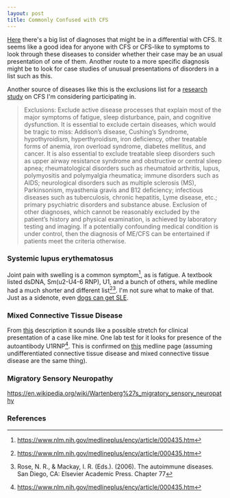 ```yaml
---
layout: post
title: Commonly Confused with CFS 
---
```


[Here](http://www.mayoclinic.org/diseases-conditions/mixed-connective-tissue-disease/basics/definition/CON-20026515?p=1) there's a big list of diagnoses that might be in a differential with CFS. It seems like a good idea for anyone with CFS or CFS-like to symptoms to look through these diseases to consider whether their case may be an usual presentation of one of them. Another route to a more specific diagnosis might be to look for case studies of unusual presentations of disorders in a list such as this. 

Another source of diseases like this is the exclusions list for a [research study](http://www.nova.edu/nim/study-of-me-cfs-in-men.html) on CFS I'm considering participating in.

> Exclusions:  Exclude active disease processes that explain most of the major symptoms of fatigue, sleep disturbance, pain, and cognitive dysfunction.  It is essential to exclude certain diseases, which would be  tragic  to  miss:  Addison’s  disease,  Cushing’s  Syndrome,  hypothyroidism,  hyperthyroidism,  iron deficiency, other treatable forms of anemia, iron overload syndrome, diabetes mellitus, and cancer.  It is also  essential  to  exclude  treatable  sleep  disorders  such  as  upper  airway  resistance  syndrome  and obstructive  or  central  sleep  apnea;  rheumatological  disorders  such  as  rheumatoid  arthritis,  lupus, polymyositis and polymyalgia rheumatica; immune disorders such as AIDS; neurological disorders such as multiple sclerosis (MS), Parkinsonism, myasthenia gravis and B12 deficiency; infectious diseases such as tuberculosis, chronic hepatitis, Lyme disease, etc.; primary psychiatric disorders and substance abuse. Exclusion of other diagnoses, which cannot be reasonably excluded by the patient’s history and physical examination, is achieved by laboratory testing and imaging. If a potentially confounding medical condition is under control, then the diagnosis of ME/CFS can be entertained if patients meet the criteria otherwise.

### Systemic lupus erythematosus
Joint pain with swelling is a common symptom[^medline], as is fatigue. A textbook listed dsDNA, Sm(u2-U4-6 RNP), U1, and a bunch of others, while medline had a much shorter and different list[^medline][^chap_77]. I'm not sure what to make of that. Just as a sidenote, even [dogs can get SLE](http://www.canismajor.com/dog/autoimmn.html).

### Mixed Connective Tissue Disease
From [this](http://www.mayoclinic.org/diseases-conditions/mixed-connective-tissue-disease/basics/definition/CON-20026515?p=1) description it sounds like a possible stretch for clinical presentation of a case like mine. One lab test for it looks for presence of the autoantibody U1RNP[^medline]. This is confirmed on [this](http://emedicine.medscape.com/article/334482-workup) medline page (assuming undifferentiated connective tissue disease and mixed connective tissue disease are the same thing).

### Migratory Sensory Neuropathy
https://en.wikipedia.org/wiki/Wartenberg%27s_migratory_sensory_neuropathy


### References
[^medline]: https://www.nlm.nih.gov/medlineplus/ency/article/000435.htm
[^chap_77]: Rose, N. R., & Mackay, I. R. (Eds.). (2006). The autoimmune diseases. San Diego, CA: Elsevier Academic Press. Chapter 77
